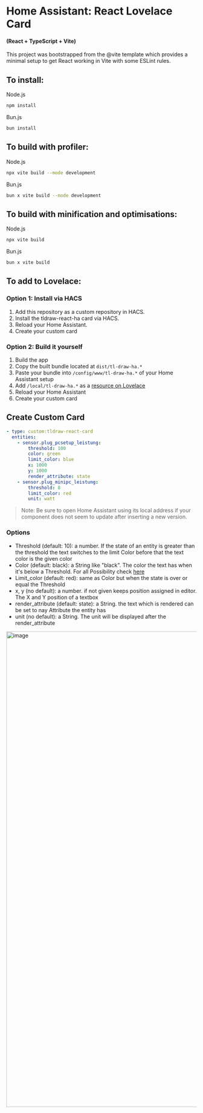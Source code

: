 # Home Assistant: React Lovelace Card
#### (React + TypeScript + Vite)

This project was bootstrapped from the @vite template which provides a minimal setup to get React working in Vite with some ESLint rules.

## To install:

Node.js
```bash
npm install
```

Bun.js
```bash
bun install
```

## To build with profiler:

Node.js
```bash
npx vite build --mode development
```

Bun.js
```bash
bun x vite build --mode development
```

## To build with minification and optimisations:

Node.js
```bash
npx vite build
```

Bun.js
```bash
bun x vite build
```

## To add to Lovelace:

### Option 1: Install via HACS
1. Add this repository as a custom repository in HACS.
2. Install the tldraw-react-ha card via HACS.
3. Reload your Home Assistant.
4. Create your custom card

### Option 2: Build it yourself
1. Build the app
2. Copy the built bundle located at `dist/tl-draw-ha.*`
3. Paste your bundle into `/config/www/tl-draw-ha.*` of your Home Assistant setup
4. Add `/local/tl-draw-ha.*` as a [resource on Lovelace](https://developers.home-assistant.io/docs/frontend/custom-ui/custom-card/#referencing-your-new-card)
5. Reload your Home Assistant
6. Create your custom card

## Create Custom Card
   ```yaml
   - type: custom:tldraw-react-card
     entities:
       - sensor.plug_pcsetup_leistung:
           threshold: 100
           color: green
           limit_color: blue
           x: 1000
           y: 1000
           render_attribute: state
       - sensor.plug_minipc_leistung:
           threshold: 8
           limit_color: red
           unit: watt
   ```
> Note: Be sure to open Home Assistant using its local address if your component does not seem to update after inserting a new version.
### Options
- Threshold (default: 10):  a number. If the state of an entity is greater than the threshold the text switches to the limit Color before that the text color is the given color
- Color (default: black): a String like "black". The color the text has when it's below  a Threshold. For all Possibility check [here](https://tldraw.dev/reference/tlschema/DefaultColorStyle)
- Limit_color (default: red): same as Color but when the state is over or equal the Threshold
- x, y (no default): a number. if not given keeps position assigned in editor. The X and Y position of a textbox
- render_attribute (default: state): a String. the text which is rendered can be set to nay Attribute the entity has
- unit (no default): a String. The unit will be displayed after the render_attribute

<img width="1258" alt="image" src="https://github.com/user-attachments/assets/9a7f7754-23e1-414e-9158-32f0431987e7">
